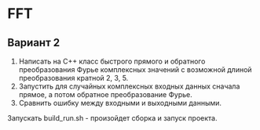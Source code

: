 # FFT

## Вариант 2
1. Написать на C++ класс быстрого прямого и обратного преобразования Фурье комплексных значений с возможной длиной преобразования кратной 2, 3, 5.
2. Запустить для случайных комплексных входных данных сначала прямое, а потом обратное преобразование Фурье. 
3. Сравнить ошибку между входными и выходными данными.


Запускать build_run.sh - произойдет сборка и запуск проекта.